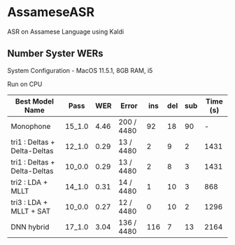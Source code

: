# AssameseASR
ASR on Assamese Language using Kaldi

## Number Syster WERs

System Configuration - MacOS 11.5.1, 8GB RAM, i5

Run on CPU

| Best Model Name | Pass | WER | Error | ins | del | sub | Time (s) |
| --------------- | --------------- | --------------- | --------------- | --------------- | --------------- | --------------- | --------------- |
| Monophone | 15_1.0 | 4.46 | 200 / 4480 | 92 | 18 | 90 | - |
| tri1 : Deltas + Delta-Deltas | 12_1.0 | 0.29 | 13 / 4480 | 2 | 9 | 2 | 1431 |
| tri1 : Deltas + Delta-Deltas | 10_0.0 | 0.29 | 13 / 4480 | 2 | 8 | 3 | 1431 |
| tri2 : LDA + MLLT | 14_1.0 | 0.31 | 14 / 4480 | 1 | 10 | 3 | 868 |
| tri3 : LDA + MLLT + SAT | 10_0.0 | 0.27 | 12 / 4480 | 0 | 10 | 2 | 1296 |
| DNN hybrid | 17_1.0 | 3.04 | 136 / 4480 | 116 | 7 | 13 | 2164 |

